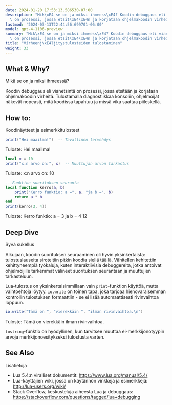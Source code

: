 ```yaml
---
date: 2024-01-20 17:53:13.586530-07:00
description: "Mik\xE4 se on ja miksi ihmeess\xE4? Koodin debuggaus eli vianetsint\xE4\
  \ on prosessi, jossa etsit\xE4\xE4n ja korjataan ohjelmakoodin virheit\xE4. Tulostamalla\u2026"
lastmod: '2024-03-13T22:44:56.699701-06:00'
model: gpt-4-1106-preview
summary: "Mik\xE4 se on ja miksi ihmeess\xE4? Koodin debuggaus eli vianetsint\xE4\
  \ on prosessi, jossa etsit\xE4\xE4n ja korjataan ohjelmakoodin virheit\xE4. Tulostamalla\u2026"
title: "Virheenj\xE4ljitystulosteiden tulostaminen"
weight: 33
---
```


## What & Why?
Mikä se on ja miksi ihmeessä?

Koodin debuggaus eli vianetsintä on prosessi, jossa etsitään ja korjataan ohjelmakoodin virheitä. Tulostamalla diagnostiikkaa konsoliin, ohjelmoijat näkevät nopeasti, mitä koodissa tapahtuu ja missä vika saattaa piileskellä.

## How to:
Koodinäytteet ja esimerkkitulosteet

```Lua
print("Hei maailma!")  -- Tavallinen tervehdys
```

Tuloste: Hei maailma!

```Lua
local x = 10
print("x:n arvo on:", x)  -- Muuttujan arvon tarkastus
```

Tuloste: x:n arvo on: 10

```Lua
-- Funktion suorituksen seuranta
local function kerro(a, b)
    print("Kerro funktio: a =", a, "ja b =", b)
    return a * b
end
print(kerro(3, 4))
```

Tuloste:
Kerro funktio: a = 3 ja b = 4
12

## Deep Dive
Syvä sukellus

Alkujaan, koodin suorituksen seuraaminen oli hyvin yksinkertaista: tulostuslauseita siroteltiin pitkin koodia siellä täällä. Vähitellen kehitettiin kehittyneempiä työkaluja, kuten interaktiivisia debuggereita, jotka antoivat ohjelmoijille tarkemmat välineet suorituksen seurantaan ja muuttujien tarkasteluun.

Lua-tulostus on yksinkertaisimmillaan vain `print`-funktion käyttöä, mutta vaihtoehtoja löytyy. `io.write` on toinen tapa, joka tarjoaa hienovaraisemman kontrollin tulostuksen formaattiin - se ei lisää automaattisesti rivinvaihtoa loppuun.

```Lua
io.write("Tämä on ", "vierekkäin ", "ilman rivinvaihtoa.\n")
```

Tuloste: Tämä on vierekkäin ilman rivinvaihtoa.

`tostring`-funktio on hyödyllinen, kun tarvitsee muuttaa ei-merkkijonotyypin arvoja merkkijonoesitykseksi tulostusta varten.

## See Also
Lisätietoja

- Lua 5.4:n viralliset dokumentit: https://www.lua.org/manual/5.4/
- Lua-käyttäjien wiki, jossa on käytännön vinkkejä ja esimerkkejä: http://lua-users.org/wiki/
- Stack Overflow, keskusteluja aiheesta Lua ja debuggaus: https://stackoverflow.com/questions/tagged/lua+debugging
